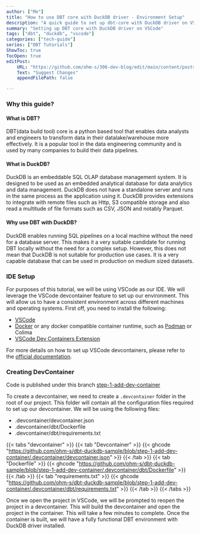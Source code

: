 ```yaml
---
author: ["Me"]
title: "How to use DBT core with DuckDB driver - Environment Setup"
description: "A quick guide to set up dbt-core with DuckDB driver on VSCode"
summary: "Setting up DBT core with DuckDB driver on VSCode"
tags: ["dbt", "duckdb", "vscode"]
categories: ["tech-guide"]
series: ["DBT Tutorials"]
ShowToc: true
TocOpen: true
editPost:
    URL: "https://github.com/ohm-s/306-dev-blog/edit/main/content/posts/dbt-duckdb-tutorial/intro.md"
    Text: "Suggest Changes" 
    appendFilePath: false

---
```


### Why this guide?

#### What is DBT?

DBT(data build tool) core is a python based tool that enables data analysts and engineers to transform data in their datalake/warehouse more effectively. It is a popular tool in the data engineering community and is used by many companies to build their data pipelines.

#### What is DuckDB?

DuckDB is an embeddable SQL OLAP database management system. It is designed to be used as an embedded analytical database for data analytics and data management. DuckDB does not have a standalone server and runs in the same process as the application using it. DuckDB provides extensions to integrate with remote files such as Http, S3 compatible storage and also read a multitude of file formats such as CSV, JSON and notably Parquet.


#### Why use DBT with DuckDB?

DuckDB enables running SQL pipelines on a local machine without the need for a database server. This makes it a very suitable candidate for running DBT locally without the need for a complex setup. However, this does not mean that DuckDB is not suitable for production use cases. It is a very capable database that can be used in production on medium sized datasets.

### IDE Setup

For purposes of this tutorial, we will be using VSCode as our IDE. We will leverage the VSCode devcontainer feature to set up our environment. This will allow us to have a consistent environment across different machines and operating systems.
First off, you need to install the following:
- [VSCode](https://code.visualstudio.com/download)
- [Docker](https://docs.docker.com/get-docker/)  or any docker compatible container runtime, such as [Podman](https://podman.io/getting-started/installation) or Colima
- [VSCode Dev Containers Extension](https://marketplace.visualstudio.com/items?itemName=ms-vscode-remote.remote-containers)

For more details on how to set up VSCode devcontainers, please refer to the [official documentation](https://code.visualstudio.com/docs/devcontainers/tutorial).

### Creating DevContainer

Code is published under this branch [step-1-add-dev-container](https://github.com/ohm-s/dbt-duckdb-sample/tree/step-1-add-dev-container)

To create a devcontainer, we need to create a `.devcontainer` folder in the root of our project. This folder will contain all the configuration files required to set up our devcontainer. We will be using the following files:
- .devcontainer/devcontainer.json
- .devcontainer/dbt/Dockerfile
- .devcontainer/dbt/requirements.txt


{{< tabs "devcontainer" >}}
{{< tab "Devcontainer" >}} 
{{< ghcode "https://github.com/ohm-s/dbt-duckdb-sample/blob/step-1-add-dev-container/.devcontainer/devcontainer.json" >}} 
{{< /tab >}}
{{< tab "Dockerfile" >}} 
{{< ghcode "https://github.com/ohm-s/dbt-duckdb-sample/blob/step-1-add-dev-container/.devcontainer/dbt/Dockerfile" >}} 
{{< /tab >}}
{{< tab "requirements.txt" >}} 
{{< ghcode "https://github.com/ohm-s/dbt-duckdb-sample/blob/step-1-add-dev-container/.devcontainer/dbt/requirements.txt" >}} 
{{< /tab >}}
{{< /tabs >}}  

Once we open the project in VSCode, we will be prompted to reopen the project in a devcontainer. This will build the devcontainer and open the project in the container. This will take a few minutes to complete. Once the container is built, we will have a fully functional DBT environment with DuckDB driver installed.

